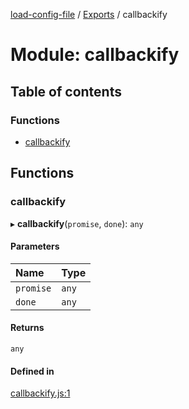 [load-config-file](../README.md) / [Exports](../modules.md) / callbackify

# Module: callbackify

## Table of contents

### Functions

- [callbackify](callbackify-1.md#callbackify)

## Functions

### callbackify

▸ **callbackify**(`promise`, `done`): `any`

#### Parameters

| Name | Type |
| :------ | :------ |
| `promise` | `any` |
| `done` | `any` |

#### Returns

`any`

#### Defined in

[callbackify.js:1](https://github.com/snowyu/load-config-file.js/blob/8cfff8f769e2609f7da227584685c944297db0c8/src/callbackify.js#L1)
